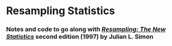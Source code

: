 # Resampling Statistics

### Notes and code to go along with [*Resampling: The New Statistics*](https://resample.statistics.com/intro-text-online/) second edition (1997) by Julian L. Simon



